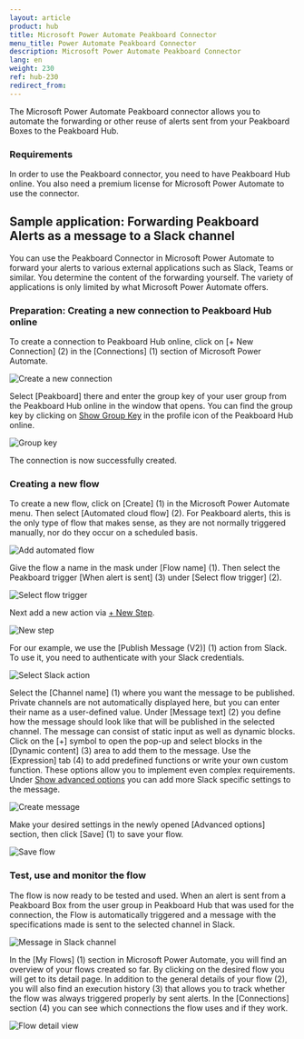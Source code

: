 ```yaml
---
layout: article
product: hub
title: Microsoft Power Automate Peakboard Connector
menu_title: Power Automate Peakboard Connector
description: Microsoft Power Automate Peakboard Connector
lang: en
weight: 230
ref: hub-230
redirect_from:
---
```


The Microsoft Power Automate Peakboard connector allows you to automate the forwarding or other reuse of alerts sent from your Peakboard Boxes to the Peakboard Hub.

### Requirements

In order to use the Peakboard connector, you need to have Peakboard Hub online.
You also need a premium license for Microsoft Power Automate to use the connector.

## Sample application: Forwarding Peakboard Alerts as a message to a Slack channel

You can use the Peakboard Connector in Microsoft Power Automate to forward your alerts to various external applications such as Slack, Teams or similar.
You determine the content of the forwarding yourself. The variety of applications is only limited by what Microsoft Power Automate offers.

### Preparation: Creating a new connection to Peakboard Hub online

To create a connection to Peakboard Hub online, click on [+ New Connection] (2) in the [Connections] (1) section of Microsoft Power Automate.

![Create a new connection](/assets/images/hub/en_hub_powerautomate-01.png)

Select [Peakboard] there and enter the group key of your user group from the Peakboard Hub online in the window that opens.
You can find the group key by clicking on [Show Group Key](/hub/Peakboard_Hub_online/de-get-started-online.html) in the profile icon of the Peakboard Hub online.

![Group key](/assets/images/hub/de_hub_powerautomate-02.png)

The connection is now successfully created.

### Creating a new flow

To create a new flow, click on [Create] (1) in the Microsoft Power Automate menu. Then select [Automated cloud flow] (2). For Peakboard alerts, this is the only type of flow that makes sense, as they are not normally triggered manually, nor do they occur on a scheduled basis.

![Add automated flow](/assets/images/hub/en_hub_powerautomate-03.png)

Give the flow a name in the mask under [Flow name] (1). Then select the Peakboard trigger [When alert is sent] (3) under [Select flow trigger] (2).

![Select flow trigger](/assets/images/hub/en_hub_powerautomate-04.png)

Next add a new action via [+ New Step](1).

![New step](/assets/images/hub/en_hub_powerautomate-05.png)

For our example, we use the [Publish Message (V2)] (1) action from Slack.
To use it, you need to authenticate with your Slack credentials.

![Select Slack action](/assets/images/hub/en_hub_powerautomate-06.png)

Select the [Channel name] (1) where you want the message to be published. Private channels are not automatically displayed here, but you can enter their name as a user-defined value.
Under [Message text] (2) you define how the message should look like that will be published in the selected channel.
The message can consist of static input as well as dynamic blocks.
Click on the [+] symbol to open the pop-up and select blocks in the [Dynamic content] (3) area to add them to the message.
Use the [Expression] tab (4) to add predefined functions or write your own custom function. These options allow you to implement even complex requirements.
Under [Show advanced options](5) you can add more Slack specific settings to the message.

![Create message](/assets/images/hub/en_hub_powerautomate-07.png)

Make your desired settings in the newly opened [Advanced options] section, then click [Save] (1) to save your flow.

![Save flow](/assets/images/hub/en_hub_powerautomate-08.png)

### Test, use and monitor the flow

The flow is now ready to be tested and used.
When an alert is sent from a Peakboard Box from the user group in Peakboard Hub that was used for the connection, the Flow is automatically triggered and a message with the specifications made is sent to the selected channel in Slack.

![Message in Slack channel](/assets/images/hub/en_hub_powerautomate-09.png)

In the [My Flows] (1) section in Microsoft Power Automate, you will find an overview of your flows created so far. By clicking on the desired flow you will get to its detail page. In addition to the general details of your flow (2), you will also find an execution history (3) that allows you to track whether the flow was always triggered properly by sent alerts.
In the [Connections] section (4) you can see which connections the flow uses and if they work.

![Flow detail view](/assets/images/hub/en_hub_powerautomate-10.png)
